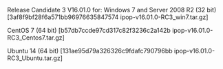 Release Candidate 3 V16.01.0 for:
Windows 7 and Server 2008 R2 (32 bit) 
[3af8f9bf28f6a571bb96976635847574 ipop-v16.01.0-RC3_win7.tar.gz]

CentOS 7 (64 bit) 
[b57db7ccde97cd317c82f3236c2a142b ipop-v16.01.0-RC3_Centos7.tar.gz]

Ubuntu 14 (64 bit) 
[131ae95d79a326326c9fdafc790796bb ipop-v16.01.0-RC3_Ubuntu.tar.gz]
